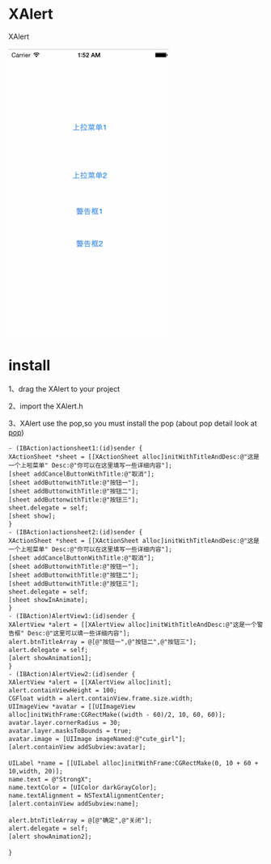 # XAlert
XAlert

![image](https://github.com/StrongX/XAlert/blob/master/10.gif)

# install
  1、drag the XAlert to your project 
  
  2、import the XAlert.h
  
  3、XAlert use the pop,so you must install the pop
  (about pop detail look at [pop](https://github.com/facebook/pop))


```objc
- (IBAction)actionsheet1:(id)sender {
XActionSheet *sheet = [[XActionSheet alloc]initWithTitleAndDesc:@"这是一个上啦菜单" Desc:@"你可以在这里填写一些详细内容"];
[sheet addCancelButtonWithTitle:@"取消"];
[sheet addButtonwithTitle:@"按钮一"];
[sheet addButtonwithTitle:@"按钮二"];
[sheet addButtonwithTitle:@"按钮三"];
sheet.delegate = self;
[sheet show];
}
- (IBAction)actionsheet2:(id)sender {
XActionSheet *sheet = [[XActionSheet alloc]initWithTitleAndDesc:@"这是一个上啦菜单" Desc:@"你可以在这里填写一些详细内容"];
[sheet addCancelButtonWithTitle:@"取消"];
[sheet addButtonwithTitle:@"按钮一"];
[sheet addButtonwithTitle:@"按钮二"];
[sheet addButtonwithTitle:@"按钮三"];
sheet.delegate = self;
[sheet showInAnimate];
}
- (IBAction)AlertView1:(id)sender {
XAlertView *alert = [[XAlertView alloc]initWithTitleAndDesc:@"这是一个警告框" Desc:@"这里可以填一些详细内容"];
alert.btnTitleArray = @[@"按钮一",@"按钮二",@"按钮三"];
alert.delegate = self;
[alert showAnimation1];
}
- (IBAction)AlertView2:(id)sender {
XAlertView *alert = [[XAlertView alloc]init];
alert.containViewHeight = 100;
CGFloat width = alert.containView.frame.size.width;
UIImageView *avatar = [[UIImageView alloc]initWithFrame:CGRectMake((width - 60)/2, 10, 60, 60)];
avatar.layer.cornerRadius = 30;
avatar.layer.masksToBounds = true;
avatar.image = [UIImage imageNamed:@"cute_girl"];
[alert.containView addSubview:avatar];

UILabel *name = [[UILabel alloc]initWithFrame:CGRectMake(0, 10 + 60 + 10,width, 20)];
name.text = @"StrongX";
name.textColor = [UIColor darkGrayColor];
name.textAlignment = NSTextAlignmentCenter;
[alert.containView addSubview:name];

alert.btnTitleArray = @[@"确定",@"关闭"];
alert.delegate = self;
[alert showAnimation2];

}


```
